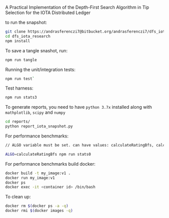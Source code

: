 A Practical Implementation of the Depth-First Search Algorithm in Tip Selection for the IOTA Distributed Ledger

to run the snapshot: 

```sh
git clone https://andrasferenczi7@bitbucket.org/andrasferenczi7/dfs_iota_research.git
cd dfs_iota_research
npm install
```

To save a tangle snashot, run: 
```sh
npm run tangle
```

Running the unit/integration tests:

```sh
npm run test`
```

Test harness:

```sh
npm run stats3
```

To generate reports, you need to have `python 3.7x` installed along with `mathplotlib`, `scipy` and `numpy`
```sh
cd reports/
python report_iota_snapshot.py
```

For performance benchmarks:
```sh
// ALGO variable must be set. can have values: calculateRatingBfs, calculateRatingDfs

ALGO=calculateRatingBfs npm run stats0
```

For performance benchmarks build docker:

```sh
docker build -t my_image:v1 .
docker run my_image:v1
docker ps
docker exec -it <container id> /bin/bash
```

To clean up:

```sh
docker rm $(docker ps -a -q)
docker rmi $(docker images -q)
```










